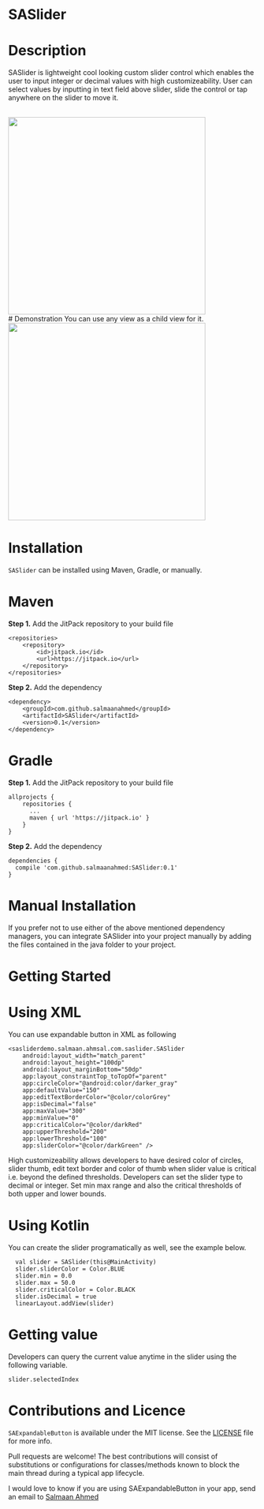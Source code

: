 # SASlider

# Description
SASlider is lightweight cool looking custom slider control which enables the user to input integer or decimal values with high customizeability.
User can select values by inputting in text field above slider, slide the control or tap anywhere on the slider to move it.

<br>
<img height="400" src="https://github.com/salmaanahmed/SAExpandableButton/blob/master/screenshots/Screenshot_ExpandableButton.png?raw=true" />
<br>
# Demonstration
You can use any view as a child view for it.
<br>
<img height="400" src="https://github.com/salmaanahmed/SAExpandableButton/blob/master/screenshots/ExpandableButtonGif.gif?raw=true" />
<br>

# Installation
```SASlider``` can be installed using Maven, Gradle, or manually.

# Maven
**Step 1.** Add the JitPack repository to your build file
```
<repositories>
    <repository>
        <id>jitpack.io</id>
        <url>https://jitpack.io</url>
    </repository>
</repositories>
```
**Step 2.** Add the dependency
```
<dependency>
    <groupId>com.github.salmaanahmed</groupId>
    <artifactId>SASlider</artifactId>
    <version>0.1</version>
</dependency>
```

# Gradle
**Step 1.** Add the JitPack repository to your build file
```
allprojects {
    repositories {
      ...
      maven { url 'https://jitpack.io' }
    }
}
```
**Step 2.** Add the dependency
```
dependencies {
  compile 'com.github.salmaanahmed:SASlider:0.1'
}
```
# Manual Installation
If you prefer not to use either of the above mentioned dependency managers, you can integrate SASlider into your project manually by adding the files contained in the java folder to your project.

# Getting Started
# Using XML
You can use expandable button in XML as following
```
<sasliderdemo.salmaan.ahmsal.com.saslider.SASlider
    android:layout_width="match_parent"
    android:layout_height="100dp"
    android:layout_marginBottom="50dp"
    app:layout_constraintTop_toTopOf="parent"
    app:circleColor="@android:color/darker_gray"
    app:defaultValue="150"
    app:editTextBorderColor="@color/colorGrey"
    app:isDecimal="false"
    app:maxValue="300"
    app:minValue="0"
    app:criticalColor="@color/darkRed"
    app:upperThreshold="200"
    app:lowerThreshold="100"
    app:sliderColor="@color/darkGreen" />
```
High customizeability allows developers to have desired color of circles, slider thumb, edit text border and color of thumb when slider value is critical i.e. beyond the defined thresholds.
Developers can set the slider type to decimal or integer. Set min max range and also the critical thresholds of both upper and lower bounds.

# Using Kotlin
You can create the slider programatically as well, see the example below.
```
  val slider = SASlider(this@MainActivity)
  slider.sliderColor = Color.BLUE
  slider.min = 0.0
  slider.max = 50.0
  slider.criticalColor = Color.BLACK
  slider.isDecimal = true
  linearLayout.addView(slider)
```
# Getting value
Developers can query the current value anytime in the slider using the following variable.
```
slider.selectedIndex
```

# Contributions and Licence
```SAExpandableButton``` is available under the MIT license. See the [LICENSE](https://github.com/salmaanahmed/SAExpandableButton/blob/master/LICENCE.txt) file for more info.

Pull requests are welcome! The best contributions will consist of substitutions or configurations for classes/methods known to block the main thread during a typical app lifecycle.

I would love to know if you are using SAExpandableButton in your app, send an email to [Salmaan Ahmed](mailto:salmaan.ahmed@hotmail.com)

